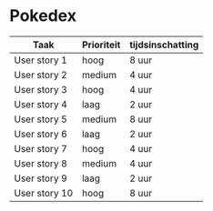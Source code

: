 # Pokedex

| Taak | Prioriteit | tijdsinschatting |
| --- | --- | --- |
| User story 1 | hoog | 8 uur |
| User story 2 | medium | 4 uur |
| User story 3 | hoog | 4 uur |
| User story 4 | laag | 2 uur |
| User story 5 | medium | 8 uur |
| User story 6 | laag | 2 uur |
| User story 7 | hoog | 4 uur |
| User story 8 | medium | 4 uur |
| User story 9 | laag | 2 uur |
| User story 10 | hoog | 8 uur |